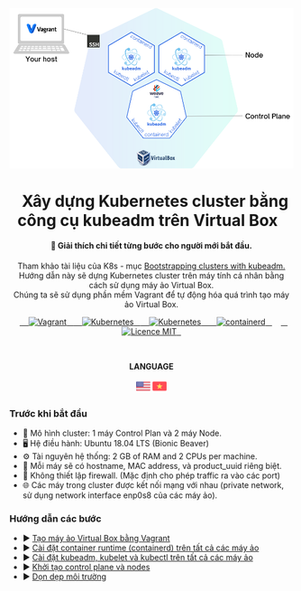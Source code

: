 <h1 align="center">
<br>
  <a href="README.md"><img src="docs/images/cluster-k8s.png" alt="Cluster diagram"></a>
  <br>
    <br>
  Xây dựng Kubernetes cluster bằng công cụ kubeadm trên Virtual Box
  <br>
</h1>

<h4 align="center">🦖 Giải thích chi tiết từng bước cho người mới bắt đầu.</h4>
<p align="center">Tham khảo tài liệu của K8s - mục <a href="https://kubernetes.io/docs/setup/production-environment/tools/kubeadm/" target="_blank">Bootstrapping clusters with kubeadm.</a><br>Hướng dẫn này sẽ dựng Kubernetes cluster trên máy tính cá nhân bằng cách sử dụng máy ảo Virtual Box.<br>Chúng ta sẽ sử dụng phần mềm Vagrant để tự động hóa quá trình tạo máy ảo Virtual Box.</p>

<p align="center">
  <a href="https://www.vagrantup.com/" target="_blank">
    <img src="https://img.shields.io/badge/-Vagrant-1868F2?logo=vagrant&logoColor=white" alt="Vagrant">
  </a>
  <a href="https://www.virtualbox.org/" target="_blank">
    <img src="https://img.shields.io/badge/-VirtualBox-183A61?logo=VirtualBox&logoColor=white" alt="Kubernetes">
  </a>
  <a href="https://kubernetes.io/" target="_blank">
    <img src="https://img.shields.io/badge/-Kubernetes-326CE5?logo=kubernetes&logoColor=white" alt="Kubernetes">
  </a>
  <a href="https://containerd.io/" target="_blank">
    <img src="https://img.shields.io/badge/-containerd-575757?logo=containerd&logoColor=white" alt="containerd">
  </a>
    <a href="https://opensource.org/licenses/MIT" target="_blank">
    <img src="https://img.shields.io/badge/license-MIT-blue.svg??style=flat&logo=appveyor" alt="Licence MIT">
  </a>
</p>

<br>

<p align="center">
    <b>LANGUAGE</b>
</p>
<p align="center">
  <a href="README.md"><img src="/docs/images/us.png" width="25"></a>
  <a href="README-vi.md"><img src="/docs/images/vi.png" width="25"></a>
</p>

### Trước khi bắt đầu
* 🚧 Mô hình cluster: 1 máy Control Plan và 2 máy Node.
* 🖥️ Hệ điều hành: Ubuntu 18.04 LTS (Bionic Beaver)
* ⚙️ Tài nguyên hệ thống: 2 GB of RAM and 2 CPUs per machine.
* 📮 Mỗi máy sẽ có hostname, MAC address, và product_uuid riêng biệt.
* 🧱 Không thiết lập firewall. (Mặc định cho phép traffic ra vào các port)
* 🌐 Các máy trong cluster được kết nối mạng với nhau (private network, sử dụng network interface enp0s8 của các máy ảo).

### Hướng dẫn các bước

* ▶️ [Tạo máy ảo Virtual Box bằng Vagrant](docs/vi/Provision-VirtualBoxVM-with-Vagrant.md)
* ▶️ [Cài đặt container runtime (containerd) trên tất cả các máy ảo](docs/vi/Installing-a-container-runtime.md)
* ▶️ [Cài đặt kubeadm, kubelet và kubectl trên tất cả các máy ảo](docs/vi/Installing-kubeadm-kubelet-kubectl.md)
* ▶️ [Khởi tạo control plane và nodes](docs/vi/Boostrapping-control-plane-and-nodes.md)
* ▶️ [Dọn dẹp môi trường](docs/vi/Clean-up-environment.md)
